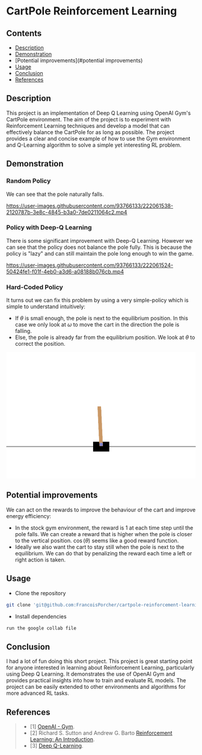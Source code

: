 # CartPole Reinforcement Learning

## Contents
- [Description](#description)
- [Demonstration](#demonstration)
- [Potential improvements](#potential improvements)
- [Usage](#usage)
- [Conclusion](#conclusion)
- [References](#references)

## Description

This project is an implementation of Deep Q Learning using OpenAI Gym's CartPole environment. The aim of the project is to experiment with Reinforcement Learning techniques and develop a model that can effectively balance the CartPole for as long as possible. The project provides a clear and concise example of how to use the Gym environment and Q-Learning algorithm to solve a simple yet interesting RL problem.



## Demonstration

### Random Policy

We can see that the pole naturally falls.

https://user-images.githubusercontent.com/93766133/222061538-2120787b-3e8c-4845-b3a0-7de0211064c2.mp4

### Policy with Deep-Q Learning

There is some significant improvement with Deep-Q Learning.
However we can see that the policy does not balance the pole fully.
This is because the policy is "lazy" and can still maintain the pole long enough to win the game.

https://user-images.githubusercontent.com/93766133/222061524-50424fe1-f01f-4eb0-a3d6-a08188b076cb.mp4

### Hard-Coded Policy

It turns out we can fix this problem by using a very simple-policy which is simple to understand intuitively:

- If $\theta$ is small enough, the pole is next to the equilibrium position. In this case we only look at $\omega$ to move the cart in the direction the pole is falling.
- Else, the pole is already far from the equilibrium position. We look at $\theta$ to correct the position.



![Alt Text](theta_omega_record.gif)


## Potential improvements

We can act on the rewards to improve the behaviour of the cart and improve energy efficiency:

- In the stock gym environment, the reward is 1 at each time step until the pole falls. We can create a reward that is higher when the pole is closer to the vertical position. $\cos(\theta)$ seems like a good reward function.
- Ideally we also want the cart to stay still when the pole is next to the equilibrium. We can do that by penalizing the reward each time a left or right action is taken.








## Usage


 - Clone the repository
 ```bash
 git clone 'git@github.com:FrancoisPorcher/cartpole-reinforcement-learning.git' 
 ```
 - Install dependencies
 ```bash
 run the google collab file
 ```


## Conclusion

I had a lot of fun doing this short project. This project is great starting point for anyone interested in learning about Reinforcement Learning, particularly using Deep Q Learning.
It demonstrates the use of OpenAI Gym and provides practical insights into how to train and evaluate RL models. The project can be easily extended to other environments and algorithms for more advanced RL tasks.

## References

> - [1] [OpenAI - Gym](https://www.gymlibrary.dev). 
> - [2] Richard S. Sutton and Andrew G. Barto [Reinforcement Learning: An Introduction](https://web.stanford.edu/class/psych209/Readings/SuttonBartoIPRLBook2ndEd.pdf). 
> - [3] [Deep Q-Learning](https://en.wikipedia.org/wiki/Q-learning). 


                                                    



